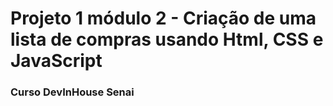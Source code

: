 <h1>Projeto 1 módulo 2 - Criação de uma lista de compras usando Html, CSS e JavaScript</h1>
<h3>Curso DevInHouse Senai</h3>

